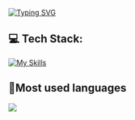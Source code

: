 [![Typing SVG](https://readme-typing-svg.demolab.com?font=Fira+Code&pause=1000&width=435&lines=Keverni's+GitHub)](https://git.io/typing-svg)

## 💻 Tech Stack:
[![My Skills](https://skillicons.dev/icons?i=cpp,cs,linux,py,visualstudio,git,cmake)](https://skillicons.dev)
<!-- Proudly created with GPRM ( https://gprm.itsvg.in ) -->

## 🥇Most used languages
![](https://github-readme-stats.vercel.app/api/top-langs/?username=keverni&theme=shadow_red&hide_border=false&include_all_commits=true&count_private=false&layout=compact)
